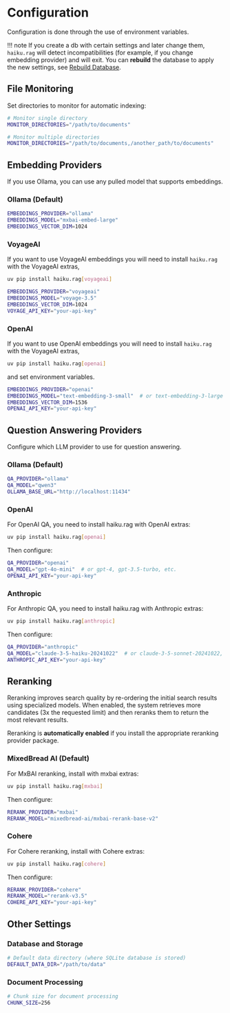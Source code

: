 # Configuration

Configuration is done through the use of environment variables.

!!! note
    If you create a db with certain settings and later change them, `haiku.rag` will detect incompatibilities (for example, if you change embedding provider) and will exit. You can **rebuild** the database to apply the new settings, see [Rebuild Database](./cli.md#rebuild-database).

## File Monitoring

Set directories to monitor for automatic indexing:

```bash
# Monitor single directory
MONITOR_DIRECTORIES="/path/to/documents"

# Monitor multiple directories
MONITOR_DIRECTORIES="/path/to/documents,/another_path/to/documents"
```

## Embedding Providers

If you use Ollama, you can use any pulled model that supports embeddings.

### Ollama (Default)

```bash
EMBEDDINGS_PROVIDER="ollama"
EMBEDDINGS_MODEL="mxbai-embed-large"
EMBEDDINGS_VECTOR_DIM=1024
```

### VoyageAI
If you want to use VoyageAI embeddings you will need to install `haiku.rag` with the VoyageAI extras,

```bash
uv pip install haiku.rag[voyageai]
```

```bash
EMBEDDINGS_PROVIDER="voyageai"
EMBEDDINGS_MODEL="voyage-3.5"
EMBEDDINGS_VECTOR_DIM=1024
VOYAGE_API_KEY="your-api-key"
```

### OpenAI
If you want to use OpenAI embeddings you will need to install `haiku.rag` with the VoyageAI extras,

```bash
uv pip install haiku.rag[openai]
```

and set environment variables.

```bash
EMBEDDINGS_PROVIDER="openai"
EMBEDDINGS_MODEL="text-embedding-3-small"  # or text-embedding-3-large
EMBEDDINGS_VECTOR_DIM=1536
OPENAI_API_KEY="your-api-key"
```

## Question Answering Providers

Configure which LLM provider to use for question answering.

### Ollama (Default)

```bash
QA_PROVIDER="ollama"
QA_MODEL="qwen3"
OLLAMA_BASE_URL="http://localhost:11434"
```

### OpenAI

For OpenAI QA, you need to install haiku.rag with OpenAI extras:

```bash
uv pip install haiku.rag[openai]
```

Then configure:

```bash
QA_PROVIDER="openai"
QA_MODEL="gpt-4o-mini"  # or gpt-4, gpt-3.5-turbo, etc.
OPENAI_API_KEY="your-api-key"
```

### Anthropic

For Anthropic QA, you need to install haiku.rag with Anthropic extras:

```bash
uv pip install haiku.rag[anthropic]
```

Then configure:

```bash
QA_PROVIDER="anthropic"
QA_MODEL="claude-3-5-haiku-20241022"  # or claude-3-5-sonnet-20241022, etc.
ANTHROPIC_API_KEY="your-api-key"
```

## Reranking

Reranking improves search quality by re-ordering the initial search results using specialized models. When enabled, the system retrieves more candidates (3x the requested limit) and then reranks them to return the most relevant results.

Reranking is **automatically enabled** if you install the appropriate reranking provider package.

### MixedBread AI (Default)

For MxBAI reranking, install with mxbai extras:

```bash
uv pip install haiku.rag[mxbai]
```

Then configure:

```bash
RERANK_PROVIDER="mxbai"
RERANK_MODEL="mixedbread-ai/mxbai-rerank-base-v2"
```

### Cohere

For Cohere reranking, install with Cohere extras:

```bash
uv pip install haiku.rag[cohere]
```

Then configure:

```bash
RERANK_PROVIDER="cohere"
RERANK_MODEL="rerank-v3.5"
COHERE_API_KEY="your-api-key"
```

## Other Settings

### Database and Storage

```bash
# Default data directory (where SQLite database is stored)
DEFAULT_DATA_DIR="/path/to/data"
```

### Document Processing

```bash
# Chunk size for document processing
CHUNK_SIZE=256
```
